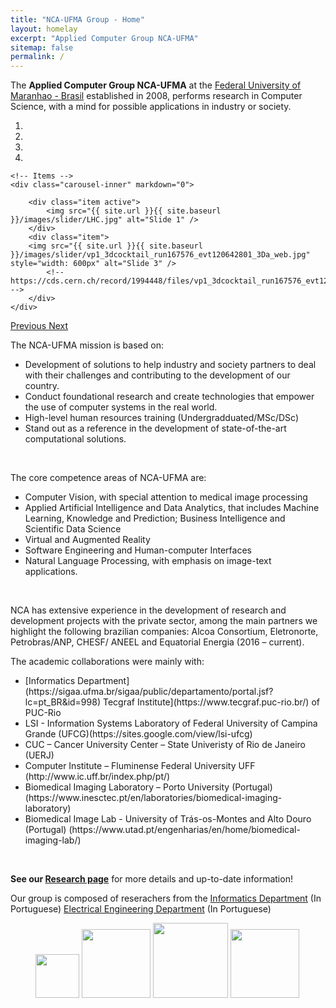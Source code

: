 ```yaml
---
title: "NCA-UFMA Group - Home"
layout: homelay
excerpt: "Applied Computer Group NCA-UFMA"
sitemap: false
permalink: /
---
```


The <b>Applied Computer Group NCA-UFMA</b> at the [Federal University of Maranhao - Brasil](http://www.ufma.br) established in 2008,  performs research in Computer Science, with a mind for possible applications in industry or society.


<div markdown="0" id="carousel" class="carousel slide" data-ride="carousel" data-interval="5000" data-pause="hover" >
    <!-- Menu -->
    <ol class="carousel-indicators">
        <li data-target="#carousel" data-slide-to="0" class="active"></li>
        <li data-target="#carousel" data-slide-to="1"></li>
        <li data-target="#carousel" data-slide-to="2"></li>
        <li data-target="#carousel" data-slide-to="3"></li>
    </ol>

    <!-- Items -->
    <div class="carousel-inner" markdown="0">

        <div class="item active">
            <img src="{{ site.url }}{{ site.baseurl }}/images/slider/LHC.jpg" alt="Slide 1" />
        </div>
        <div class="item">
        <img src="{{ site.url }}{{ site.baseurl }}/images/slider/vp1_3dcocktail_run167576_evt120642801_3Da_web.jpg" style="width: 600px" alt="Slide 3" />
            <!-- https://cds.cern.ch/record/1994448/files/vp1_3dcocktail_run167576_evt120642801_3Da_web.jpg -->
        </div>
    </div>
  <a class="left carousel-control" href="#carousel" role="button" data-slide="prev">
    <span class="glyphicon glyphicon-chevron-left" aria-hidden="true"></span>
    <span class="sr-only">Previous</span>
  </a>
  <a class="right carousel-control" href="#carousel" role="button" data-slide="next">
    <span class="glyphicon glyphicon-chevron-right" aria-hidden="true"></span>
    <span class="sr-only">Next</span>
  </a>
</div>


The NCA-UFMA mission is based on:
<UL TYPE=DISC>
<LI> Development of solutions to help industry and society partners to deal with their challenges and contributing to the development of our country.</LI>
<LI> Conduct foundational research and create technologies that empower the use of computer systems in the real world.</LI>
<LI> High-level human resources training (Undergradduated/MSc/DSc)</LI>
<LI> Stand out as a reference in the development of state-of-the-art computational solutions.</LI>
</UL>	
<br>
    
The core competence areas of NCA-UFMA are:
<UL TYPE=DISC>
<LI> Computer Vision, with special attention to medical image processing </LI>
<LI> Applied Artificial Intelligence and Data Analytics, that includes Machine Learning, Knowledge and Prediction; Business Intelligence and Scientific Data Science </LI>
<LI> Virtual and Augmented Reality </LI>
<LI> Software Engineering and Human-computer Interfaces </LI>
<LI> Natural Language Processing, with emphasis on image-text applications.</LI>
</UL>	
<br>

NCA has extensive experience in the development of research and development projects with the private sector, among the main partners we highlight the following brazilian companies: Alcoa Consortium, Eletronorte, Petrobras/ANP, CHESF/ ANEEL  and Equatorial Energia (2016 – current).

The academic collaborations were mainly with:
<UL TYPE=DISC>
<LI> [Informatics Department](https://sigaa.ufma.br/sigaa/public/departamento/portal.jsf?lc=pt_BR&id=998)  Tecgraf Institute](https://www.tecgraf.puc-rio.br/) of PUC-Rio </LI>
<LI> LSI - Information Systems Laboratory of Federal University of Campina Grande (UFCG)(https://sites.google.com/view/lsi-ufcg)</LI>
<LI> CUC – Cancer University Center – State Univeristy of Rio de Janeiro (UERJ) </LI>
<LI> Computer Institute – Fluminense Federal University UFF (http://www.ic.uff.br/index.php/pt/) </LI>
<LI> Biomedical Imaging Laboratory – Porto University (Portugal) (https://www.inesctec.pt/en/laboratories/biomedical-imaging-laboratory)</LI>
<LI> Biomedical Image Lab - University of Trás-os-Montes and Alto Douro (Portugal) (https://www.utad.pt/engenharias/en/home/biomedical-imaging-lab/)</LI>
</UL>	
<br>

<b>See our [Research page](research)</b> for more details and up-to-date information!

Our group is composed of reserachers from the 
[Informatics Department](https://sigaa.ufma.br/sigaa/public/departamento/portal.jsf?lc=pt_BR&id=998) (In Portuguese)
[Electrical Engineering Department](https://sigaa.ufma.br/sigaa/public/departamento/portal.jsf?id=1051) (In Portuguese)


<figure class="fourth">
  <img src="{{ site.url }}{{ site.baseurl }}/images/logopic/Logo_Illinois.jpg" style="width: 70px">
  <img src="{{ site.url }}{{ site.baseurl }}/images/logopic/Logo_NCSA.jpg" style="width: 110px">
  <img src="{{ site.url }}{{ site.baseurl }}/images/logopic/Logo_ATLAS.png" style="width: 120px">
  <img src="{{ site.url }}{{ site.baseurl }}/images/logopic/Logo_CERN.jpg" style="width: 110px">
</figure>
